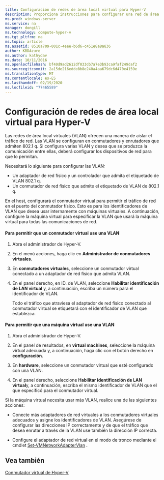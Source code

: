 ```yaml
---
title: Configuración de redes de área local virtual para Hyper-V
description: Proporciona instrucciones para configurar una red de área local virtual (VLAN) para que la usen las máquinas virtuales en un host de Hyper-V.
ms.prod: windows-server
ms.service: na
manager: dongill
ms.technology: compute-hyper-v
ms.tgt_pltfrm: na
ms.topic: article
ms.assetid: 8510a709-001c-4eee-b6d6-c451e8a8a836
author: KBDAzure
ms.author: kathydav
ms.date: 10/11/2016
ms.openlocfilehash: bf40d9ad2612df033db7a7e3b93ca9faf249daf2
ms.sourcegitcommit: 2a15de216edde8b8e240a4aa679dc6d470e4159e
ms.translationtype: MT
ms.contentlocale: es-ES
ms.lasthandoff: 02/19/2020
ms.locfileid: "77465589"
---
```

# <a name="configure-virtual-local-area-networks-for-hyper-v"></a>Configuración de redes de área local virtual para Hyper-V
Las redes de área local virtuales \(VLAN\) ofrecen una manera de aislar el tráfico de red. Las VLAN se configuran en conmutadores y enrutadores que admiten 802.1 q. Si configura varias VLAN y desea que se produzca la comunicación entre ellas, deberá configurar los dispositivos de red para que lo permitan.

Necesitará lo siguiente para configurar las VLAN:

- Un adaptador de red físico y un controlador que admita el etiquetado de VLAN 802.1 q.
- Un conmutador de red físico que admite el etiquetado de VLAN de 802.1 q.

En el host, configurará el conmutador virtual para permitir el tráfico de red en el puerto del conmutador físico. Esto es para los identificadores de VLAN que desea usar internamente con máquinas virtuales. A continuación, configure la máquina virtual para especificar la VLAN que usará la máquina virtual para todas las comunicaciones de red.

#### <a name="to-allow-a-virtual-switch-to-use-a-vlan"></a>Para permitir que un conmutador virtual use una VLAN

1. Abra el administrador de Hyper\-V.

2. En el menú acciones, haga clic en **Administrador de conmutadores virtuales**.

3. En **conmutadores virtuales**, seleccione un conmutador virtual conectado a un adaptador de red físico que admita VLAN.

4. En el panel derecho, en ID. de VLAN, seleccione **Habilitar identificación de LAN virtual** y, a continuación, escriba un número para el identificador de VLAN.

    Todo el tráfico que atraviesa el adaptador de red físico conectado al conmutador virtual se etiquetará con el identificador de VLAN que establezca.

#### <a name="to-allow-a-virtual-machine-to-use-a-vlan"></a>Para permitir que una máquina virtual use una VLAN

1. Abra el administrador de Hyper\-V.

2. En el panel de resultados, en **virtual machines**, seleccione la máquina virtual adecuada y, a continuación, haga clic con el botón derecho en **configuración**.

3. En **hardware**, seleccione un conmutador virtual que esté configurado con una VLAN.

4. En el panel derecho, seleccione **Habilitar identificación de LAN virtual**y, a continuación, escriba el mismo identificador de VLAN que el que especificó para el conmutador virtual.

Si la máquina virtual necesita usar más VLAN, realice una de las siguientes acciones:

- Conecte más adaptadores de red virtuales a los conmutadores virtuales adecuados y asigne los identificadores de VLAN. Asegúrese de configurar las direcciones IP correctamente y de que el tráfico que desea enrutar a través de la VLAN use también la dirección IP correcta.

- Configure el adaptador de red virtual en el modo de tronco mediante el cmdlet [Set\-VMNetworkAdapterVlan](https://technet.microsoft.com/library/hh848475.aspx) .

## <a name="see-also"></a>Vea también

[Conmutador virtual de Hyper\-V](https://technet.microsoft.com/windows-server-docs/networking/technologies/hyper-v-virtual-switch/hyper-v-virtual-switch)
